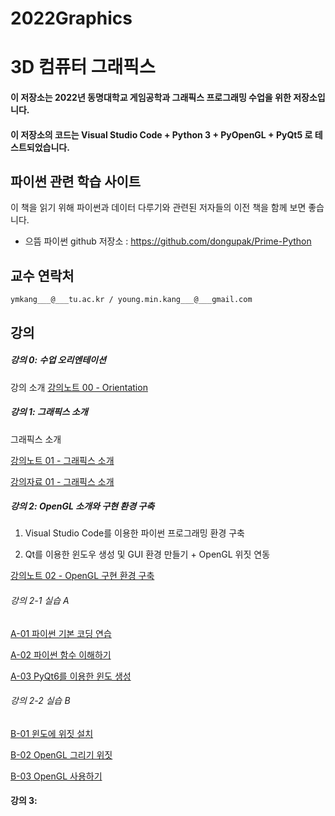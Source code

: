 # 2022Graphics

# 3D 컴퓨터 그래픽스
#### 이 저장소는 2022년 동명대학교 게임공학과 그래픽스 프로그래밍 수업을 위한 저장소입니다.
#### 이 저장소의 코드는 Visual Studio Code + Python 3 + PyOpenGL + PyQt5 로 테스트되었습니다.

## 파이썬 관련 학습 사이트

이 책을 읽기 위해 파이썬과 데이터 다루기와 관련된 저자들의 이전 책을 함께 보면 좋습니다. 

* 으뜸 파이썬 github 저장소 : https://github.com/dongupak/Prime-Python


## 교수 연락처

``` ymkang___@___tu.ac.kr / young.min.kang___@___gmail.com ```

## 강의 

##### 강의 0: 수업 오리엔테이션 

강의 소개 [강의노트 00 - Orientation](https://github.com/dknife/2022Graphics/raw/main/LectureNotes/LN_00_Orientation.pdf)

##### 강의 1: 그래픽스 소개

그래픽스 소개

[강의노트 01 - 그래픽스 소개](https://github.com/dknife/2022Graphics/raw/main/LectureNotes/LN_01_%EA%B0%95%EC%9D%98%EC%86%8C%EA%B0%9C.pdf)

[강의자료 01 - 그래픽스 소개](https://github.com/dknife/2022Graphics/raw/main/LectureNotes/01_%EA%B0%95%EC%9D%98%EC%86%8C%EA%B0%9C.pdf) 


##### 강의 2: OpenGL 소개와 구현 환경 구축 

1. Visual Studio Code를 이용한 파이썬 프로그래밍 환경 구축

2. Qt를 이용한 윈도우 생성 및 GUI 환경 만들기 + OpenGL 위짓 연동

[강의노트 02 - OpenGL 구현 환경 구축](https://github.com/dknife/2022Graphics/raw/main/LectureNotes/02_OpenGL%20%EC%86%8C%EA%B0%9C%20%EB%B0%8F%20%EA%B5%AC%ED%98%84%20%ED%99%98%EA%B2%BD%20%EA%B5%AC%EC%B6%95.pdf)


###### 강의 2-1 실습 A

[A-01 파이썬 기본 코딩 연습](https://github.com/dknife/2022Graphics/wiki/2022Graphics_Code_Lec02_01_pythontest)

[A-02 파이썬 함수 이해하기](https://github.com/dknife/2022Graphics/wiki/2022Graphics_Code_Lec02_02_pythonfunctions)

[A-03 PyQt6를 이용한 윈도 생성](https://github.com/dknife/2022Graphics/wiki/2022Graphics_Code_Lec02_03_PyQtStart)

###### 강의 2-2 실습 B

[B-01 윈도에 위짓 설치](https://github.com/dknife/2022Graphics/wiki/2022Graphics_Code_Lec02_03_Widgets)

[B-02 OpenGL 그리기 위짓](https://github.com/dknife/2022Graphics/wiki/2022Graphics_Code_Lec02_04_OpenGLWidget)

[B-03 OpenGL 사용하기](https://github.com/dknife/2022Graphics/wiki/2022Graphics_Code_Lec02_04_DrawingWOpenGL)

#### 강의 3: 
